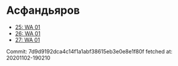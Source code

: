 # Асфандьяров
- [25: WA 01](25.md)
- [26: WA 01](26.md)
- [27: WA 01](27.md)

Commit: 7d9d9192dca4c14f1a1abf38615eb3e0e8e1f80f
 fetched at: 20201102-190210
